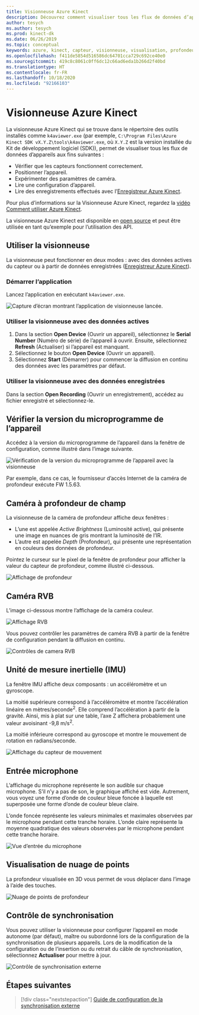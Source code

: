 ```yaml
---
title: Visionneuse Azure Kinect
description: Découvrez comment visualiser tous les flux de données d’appareil à l’aide de la visionneuse Azure Kinect.
author: tesych
ms.author: tesych
ms.prod: kinect-dk
ms.date: 06/26/2019
ms.topic: conceptual
keywords: azure, kinect, capteur, visionneuse, visualisation, profondeur, rvb, couleur, imu, audio, microphone, nuage de points
ms.openlocfilehash: f411de5854d516586dc64701cca729c692ce40e0
ms.sourcegitcommit: 419c8c8061c0ff6dc12c66ad6eda1b266d2f40bd
ms.translationtype: HT
ms.contentlocale: fr-FR
ms.lasthandoff: 10/18/2020
ms.locfileid: "92166103"
---
```

# <a name="azure-kinect-viewer"></a>Visionneuse Azure Kinect

La visionneuse Azure Kinect qui se trouve dans le répertoire des outils installés comme `k4aviewer.exe` (par exemple, `C:\Program Files\Azure Kinect SDK vX.Y.Z\tools\k4aviewer.exe`, où `X.Y.Z` est la version installée du Kit de développement logiciel (SDK)), permet de visualiser tous les flux de données d’appareils aux fins suivantes :

* Vérifier que les capteurs fonctionnent correctement.
* Positionner l’appareil.
* Expérimenter des paramètres de caméra.
* Lire une configuration d’appareil.
* Lire des enregistrements effectués avec l’[Enregistreur Azure Kinect](azure-kinect-recorder.md).

Pour plus d’informations sur la Visionneuse Azure Kinect, regardez la [vidéo Comment utiliser Azure Kinect](https://www.microsoft.com/videoplayer/embed/RE3hNwG).

La visionneuse Azure Kinect est disponible en [open source](https://github.com/microsoft/Azure-Kinect-Sensor-SDK/tree/develop/tools/k4aviewer) et peut être utilisée en tant qu’exemple pour l’utilisation des API.

## <a name="use-viewer"></a>Utiliser la visionneuse

La visionneuse peut fonctionner en deux modes : avec des données actives du capteur ou à partir de données enregistrées ([Enregistreur Azure Kinect](azure-kinect-recorder.md)).

### <a name="start-application"></a>Démarrer l’application

Lancez l’application en exécutant `k4aviewer.exe`.

![Capture d’écran montrant l’application de visionneuse lancée.](./media/how-to-guides/open-viewer.png)

### <a name="use-the-viewer-with-live-data"></a>Utiliser la visionneuse avec des données actives

1. Dans la section **Open Device** (Ouvrir un appareil), sélectionnez le **Serial Number** (Numéro de série) de l’appareil à ouvrir. Ensuite, sélectionnez **Refresh** (Actualiser) si l’appareil est manquant.
2. Sélectionnez le bouton **Open Device** (Ouvrir un appareil).
3. Sélectionnez **Start** (Démarrer) pour commencer la diffusion en continu des données avec les paramètres par défaut.

### <a name="use-the-viewer-with-recorded-data"></a>Utiliser la visionneuse avec des données enregistrées

Dans la section **Open Recording** (Ouvrir un enregistrement), accédez au fichier enregistré et sélectionnez-le.

## <a name="check-device-firmware-version"></a>Vérifier la version du microprogramme de l’appareil

Accédez à la version du microprogramme de l’appareil dans la fenêtre de configuration, comme illustré dans l’image suivante.

![Vérification de la version du microprogramme de l’appareil avec la visionneuse](./media/how-to-guides/check-firmware-update.png)

Par exemple, dans ce cas, le fournisseur d’accès Internet de la caméra de profondeur exécute FW 1.5.63.

## <a name="depth-camera"></a>Caméra à profondeur de champ

La visionneuse de la caméra de profondeur affiche deux fenêtres :

* L’une est appelée *Active Brightness* (Luminosité active), qui présente une image en nuances de gris montrant la luminosité de l’IR.
* L’autre est appelée *Depth* (Profondeur), qui présente une représentation en couleurs des données de profondeur.

Pointez le curseur sur le pixel de la fenêtre de profondeur pour afficher la valeur du capteur de profondeur, comme illustré ci-dessous.

![Affichage de profondeur](./media/how-to-guides/depth-camera.png)

## <a name="rgb-camera"></a>Caméra RVB

L’image ci-dessous montre l’affichage de la caméra couleur.

![Affichage RVB](./media/how-to-guides/viewer-rgb-camera.png)

Vous pouvez contrôler les paramètres de caméra RVB à partir de la fenêtre de configuration pendant la diffusion en continu.

![Contrôles de camera RVB](./media/how-to-guides/rgb-camera-settings.png)

## <a name="inertial-measurement-unit-imu"></a>Unité de mesure inertielle (IMU)

La fenêtre IMU affiche deux composants : un accéléromètre et un gyroscope.

La moitié supérieure correspond à l’accéléromètre et montre l’accélération linéaire en mètres/seconde<sup>2</sup>.  Elle comprend l’accélération à partir de la gravité. Ainsi, mis à plat sur une table, l’axe Z affichera probablement une valeur avoisinant -9,8 m/s<sup>2</sup>.

La moitié inférieure correspond au gyroscope et montre le mouvement de rotation en radians/seconde.

![Affichage du capteur de mouvement](./media/how-to-guides/viewer-mu-settings.png)

## <a name="microphone-input"></a>Entrée microphone

L’affichage du microphone représente le son audible sur chaque microphone. S’il n’y a pas de son, le graphique affiché est vide. Autrement, vous voyez une forme d’onde de couleur bleue foncée à laquelle est superposée une forme d’onde de couleur bleue claire.

L’onde foncée représente les valeurs minimales et maximales observées par le microphone pendant cette tranche horaire. L’onde claire représente la moyenne quadratique des valeurs observées par le microphone pendant cette tranche horaire.

![Vue d’entrée du microphone](./media/how-to-guides/microphone-data.png)

## <a name="point-cloud-visualization"></a>Visualisation de nuage de points

La profondeur visualisée en 3D vous permet de vous déplacer dans l’image à l’aide des touches.

![Nuage de points de profondeur](./media/how-to-guides/depth-point-cloud.png)

## <a name="synchronization-control"></a>Contrôle de synchronisation

Vous pouvez utiliser la visionneuse pour configurer l’appareil en mode autonome (par défaut), maître ou subordonné lors de la configuration de la synchronisation de plusieurs appareils.
Lors de la modification de la configuration ou de l’insertion ou du retrait du câble de synchronisation, sélectionnez **Actualiser** pour mettre à jour.

![Contrôle de synchronisation externe](./media/how-to-guides/sync-control.png)

## <a name="next-steps"></a>Étapes suivantes

> [!div class="nextstepaction"]
>[Guide de configuration de la synchronisation externe](https://support.microsoft.com/help/4494429/sync-multiple-azure-kinect-dk-devices)
